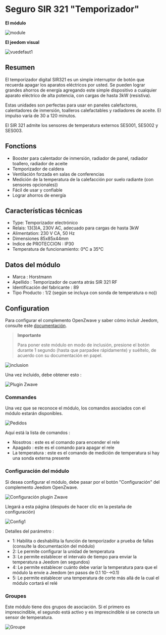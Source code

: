 # Seguro SIR 321 "Temporizador"

**El módulo**

![module](images/secure.sir321/module.jpg)

**El jeedom visual**

![vuedefaut1](images/secure.sir321/vuedefaut1.jpg)

## Resumen

El temporizador digital SIR321 es un simple interruptor de botón que recuerda apagar los aparatos eléctricos por usted. Se pueden lograr grandes ahorros de energía agregando este simple dispositivo a cualquier aparato eléctrico de alta potencia, con cargas de hasta 3kW (resistiva).

Estas unidades son perfectas para usar en paneles calefactores, calentadores de inmersión, toalleros calefactables y radiadores de aceite. El impulso varía de 30 a 120 minutos.

El SIR 321 admite los sensores de temperatura externos SES001, SES002 y SES003.

## Fonctions

-   Booster para calentador de inmersión, radiador de panel, radiador toallero, radiador de aceite
-   Temporizador de caldera
-   Ventilación forzada en salas de conferencias
-   Medición de la temperatura de la calefacción por suelo radiante (con sensores opcionales))
-   Fácil de usar y confiable
-   Lograr ahorros de energía

## Características técnicas

-   Type: Temporizador electrónico
-   Relais: 13(3)A, 230V AC, adecuado para cargas de hasta 3kW
-   Alimentation: 230 V CA, 50 Hz
-   Dimensiones 85x85x44mm
-   Indice de PROTECCION : IP30
-   Temperatura de funcionamiento: 0°C a 35°C

## Datos del módulo

-   Marca : Horstmann
-   Apellido : Temporizador de cuenta atrás SIR 321 RF
-   Identificación del fabricante : 89
-   Tipo Producto : 1/2 (según se incluya con sonda de temperatura o no))

## Configuration

Para configurar el complemento OpenZwave y saber cómo incluir Jeedom, consulte este [documentación](https://doc.jeedom.com/es_ES/plugins/automation%20protocol/openzwave/).
> **Importante**
>
> Para poner este módulo en modo de inclusión, presione el botón durante 1 segundo (hasta que parpadee rápidamente) y suéltelo, de acuerdo con su documentación en papel.

![inclusion](images/secure.sir321/inclusion.jpg)

Una vez incluido, debe obtener esto :

![Plugin Zwave](images/secure.sir321/information.jpg)

### Commandes

Una vez que se reconoce el módulo, los comandos asociados con el módulo estarán disponibles.

![Pedidos](images/secure.sir321/commandes.jpg)

Aquí está la lista de comandos :

-   Nosotros : este es el comando para encender el rele
-   Apagado : este es el comando para apagar el rele
-   La temperatura : este es el comando de medición de temperatura si hay una sonda externa presente

### Configuración del módulo

Si desea configurar el módulo, debe pasar por el botón "Configuración" del complemento Jeedom OpenZwave.

![Configuración plugin Zwave](images/plugin/bouton_configuration.jpg)

Llegará a esta página (después de hacer clic en la pestaña de configuración)

![Config1](images/secure.sir321/config1.jpg)

Detalles del parámetro :

-   1: Habilita o deshabilita la función de temporizador a prueba de fallas (consulte la documentación del módulo)
-   2: Le permite configurar la unidad de temperatura
-   3: Le permite establecer el intervalo de tiempo para enviar la temperatura a Jeedom (en segundos)
-   4: Le permite establecer cuánto debe variar la temperatura para que el módulo la envíe a Jeedom (en pasos de 0.1 10-→0.1)
-   5: Le permite establecer una temperatura de corte más allá de la cual el módulo cortará el relé

### Groupes

Este módulo tiene dos grupos de asociación. Si el primero es imprescindible, el segundo está activo y es imprescindible si se conecta un sensor de temperatura.

![Groupe](images/secure.sir321/groupe.jpg)
